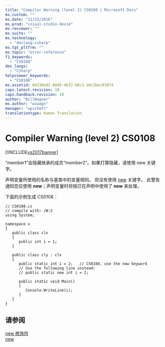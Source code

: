 ```yaml
---
title: "Compiler Warning (level 2) CS0108 | Microsoft Docs"
ms.custom: ""
ms.date: "11/23/2016"
ms.prod: "visual-studio-dev14"
ms.reviewer: ""
ms.suite: ""
ms.technology: 
  - "devlang-csharp"
ms.tgt_pltfrm: ""
ms.topic: "error-reference"
f1_keywords: 
  - "CS0108"
dev_langs: 
  - "CSharp"
helpviewer_keywords: 
  - "CS0108"
ms.assetid: 04330ed2-80d5-4bf2-b0c1-a0c2bec03074
caps.latest.revision: 10
caps.handback.revision: 10
author: "BillWagner"
ms.author: "wiwagn"
manager: "wpickett"
translationtype: Human Translation
---
```

# Compiler Warning (level 2) CS0108
[!INCLUDE[vs2017banner](../../../csharp/includes/vs2017banner.md)]

“member1”会隐藏继承的成员“member2”。如果打算隐藏，请使用 new 关键字。  
  
 声明变量所使用的名称与基类中的变量相同。  但没有使用 [new](../../../csharp/language-reference/keywords/new.md) 关键字。  此警告通知您应使用 **new**；声明变量时将按已在声明中使用了 **new** 来处理。  
  
 下面的示例生成 CS0108：  
  
```  
// CS0108.cs  
// compile with: /W:2  
using System;  
  
namespace x  
{  
   public class clx  
   {  
      public int i = 1;  
   }  
  
   public class cly : clx  
   {  
      public static int i = 2;   // CS0108, use the new keyword  
      // Use the following line instead:  
      // public static new int i = 2;  
  
      public static void Main()  
      {  
         Console.WriteLine(i);  
      }  
   }  
}  
```  
  
## 请参阅  
 [new 修饰符](../../../csharp/language-reference/keywords/new-modifier.md)   
 [new](../../../csharp/language-reference/keywords/new.md)